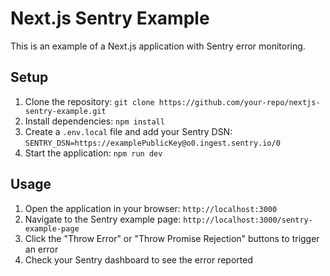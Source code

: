 # Next.js Sentry Example

This is an example of a Next.js application with Sentry error monitoring.

## Setup

1. Clone the repository: `git clone https://github.com/your-repo/nextjs-sentry-example.git`
2. Install dependencies: `npm install`
3. Create a `.env.local` file and add your Sentry DSN: `SENTRY_DSN=https://examplePublicKey@o0.ingest.sentry.io/0`
4. Start the application: `npm run dev`

## Usage

1. Open the application in your browser: `http://localhost:3000`
2. Navigate to the Sentry example page: `http://localhost:3000/sentry-example-page`
3. Click the "Throw Error" or "Throw Promise Rejection" buttons to trigger an error
4. Check your Sentry dashboard to see the error reported
